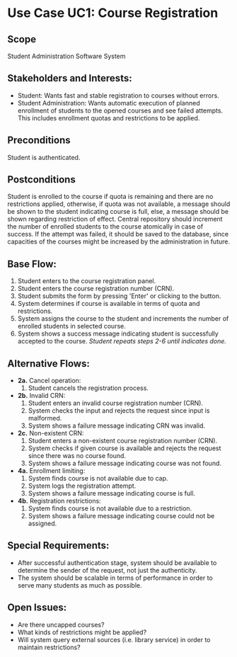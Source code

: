 # Use Case UC1: Course Registration
## Scope 
Student Administration Software System

## Stakeholders and Interests:
- Student: Wants fast and stable registration to courses without errors.
- Student Administration: Wants automatic execution of planned enrollment of students to the opened courses and see failed attempts. This includes enrollment quotas and restrictions to be applied.

## Preconditions
Student is authenticated.

## Postconditions 
Student is enrolled to the course if quota is remaining and there are no restrictions applied, otherwise, if quota was not available, a message should be shown to the student indicating course is full, else, a message should be shown regarding restriction of effect. Central repository should increment the number of enrolled students to the course atomically in case of success. If the attempt was failed, it should be saved to the database, since capacities of the courses might be increased by the administration in future.

## Base Flow:
1. Student enters to the course registration panel.
2. Student enters the course registration number (CRN).
3. Student submits the form by pressing 'Enter' or clicking to the button.
4. System determines if course is available in terms of quota and restrictions.
5. System assigns the course to the student and increments the number of enrolled students in selected course.
6. System shows a success message indicating student is successfully accepted to the course.
  *Student repeats steps 2-6 until indicates done.*

## Alternative Flows:
- **2a.** Cancel operation:
  1. Student cancels the registration process.
- **2b.** Invalid CRN:
  1. Student enters an invalid course registration number (CRN).
  2. System checks the input and rejects the request since input is malformed.
  3. System shows a failure message indicating CRN was invalid.
- **2c.** Non-existent CRN:
  1. Student enters a non-existent course registration number (CRN).
  2. System checks if given course is available and rejects the request since there was no course found.
  3. System shows a failure message indicating course was not found.
- **4a.** Enrollment limiting:
  1. System finds course is not available due to cap.
  2. System logs the registration attempt.
  3. System shows a failure message indicating course is full.
- **4b.** Registration restrictions:
  1. System finds course is not available due to a restriction.
  2. System shows a failure message indicating course could not be assigned.

## Special Requirements:
- After successful authentication stage, system should be available to determine the sender of the request, not just the authenticity.
- The system should be scalable in terms of performance in order to serve many students as much as possible.

## Open Issues:
- Are there uncapped courses?
- What kinds of restrictions might be applied?
- Will system query external sources (i.e. library service) in order to maintain restrictions?
